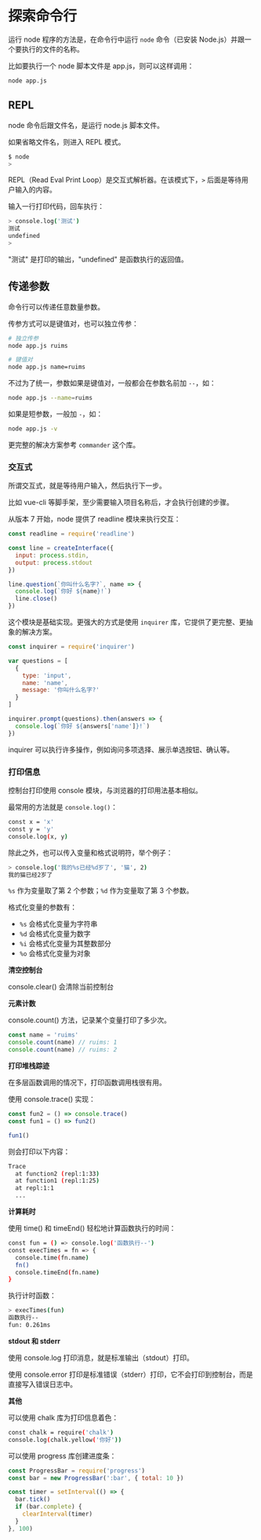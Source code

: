 # 探索命令行

运行 node 程序的方法是，在命令行中运行 `node` 命令（已安装 Node.js）并跟一个要执行的文件的名称。

比如要执行一个 node 脚本文件是 app.js，则可以这样调用：

```sh
node app.js
```

## REPL

node 命令后跟文件名，是运行 node.js 脚本文件。

如果省略文件名，则进入 REPL 模式。

```sh
$ node
>
```

REPL（Read Eval Print Loop）是交互式解析器。在该模式下，`>` 后面是等待用户输入的内容。

输入一行打印代码，回车执行：

```sh
> console.log('测试')
测试
undefined
>
```

"测试" 是打印的输出，"undefined" 是函数执行的返回值。

## 传递参数

命令行可以传递任意数量参数。

传参方式可以是键值对，也可以独立传参：

```sh
# 独立传参
node app.js ruims

# 键值对
node app.js name=ruims
```

不过为了统一，参数如果是键值对，一般都会在参数名前加 `--`，如：

```sh
node app.js --name=ruims
```

如果是短参数，一般加 `-`，如：

```sh
node app.js -v
```

更完整的解决方案参考 `commander` 这个库。

### 交互式

所谓交互式，就是等待用户输入，然后执行下一步。

比如 vue-cli 等脚手架，至少需要输入项目名称后，才会执行创建的步骤。

从版本 7 开始，node 提供了 readline 模块来执行交互：

```js
const readline = require('readline')

const line = createInterface({
  input: process.stdin,
  output: process.stdout
})

line.question(`你叫什么名字?`, name => {
  console.log(`你好 ${name}!`)
  line.close()
})
```

这个模块是基础实现。更强大的方式是使用 `inquirer` 库，它提供了更完整、更抽象的解决方案。

```js
const inquirer = require('inquirer')

var questions = [
  {
    type: 'input',
    name: 'name',
    message: '你叫什么名字?'
  }
]

inquirer.prompt(questions).then(answers => {
  console.log(`你好 ${answers['name']}!`)
})
```

inquirer 可以执行许多操作，例如询问多项选择、展示单选按钮、确认等。

### 打印信息

控制台打印使用 console 模块，与浏览器的打印用法基本相似。

最常用的方法就是 `console.log()`：

```sh
const x = 'x'
const y = 'y'
console.log(x, y)
```

除此之外，也可以传入变量和格式说明符，举个例子：

```sh
> console.log('我的%s已经%d岁了', '猫', 2)
我的猫已经2岁了
```

`%s` 作为变量取了第 2 个参数；`%d` 作为变量取了第 3 个参数。

格式化变量的参数有：

- `%s` 会格式化变量为字符串
- `%d` 会格式化变量为数字
- `%i` 会格式化变量为其整数部分
- `%o` 会格式化变量为对象

**清空控制台**

console.clear() 会清除当前控制台

**元素计数**

console.count() 方法，记录某个变量打印了多少次。

```js
const name = 'ruims'
console.count(name) // ruims: 1
console.count(name) // ruims: 2
```

**打印堆栈踪迹**

在多层函数调用的情况下，打印函数调用栈很有用。

使用 console.trace() 实现：

```js
const fun2 = () => console.trace()
const fun1 = () => fun2()

fun1()
```

则会打印以下内容：

```sh
Trace
  at function2 (repl:1:33)
  at function1 (repl:1:25)
  at repl:1:1
  ...
```

**计算耗时**

使用 time() 和 timeEnd() 轻松地计算函数执行的时间：

```sh
const fun = () => console.log('函数执行--')
const execTimes = fn => {
  console.time(fn.name)
  fn()
  console.timeEnd(fn.name)
}
```

执行计时函数：

```sh
> execTimes(fun)
函数执行--
fun: 0.261ms
```

**stdout 和 stderr**

使用 console.log 打印消息，就是标准输出（stdout）打印。

使用 console.error 打印是标准错误（stderr）打印，它不会打印到控制台，而是直接写入错误日志中。

**其他**

可以使用 chalk 库为打印信息着色：

```sh
const chalk = require('chalk')
console.log(chalk.yellow('你好'))
```

可以使用 progress 库创建进度条：

```js
const ProgressBar = require('progress')
const bar = new ProgressBar(':bar', { total: 10 })

const timer = setInterval(() => {
  bar.tick()
  if (bar.complete) {
    clearInterval(timer)
  }
}, 100)
```
